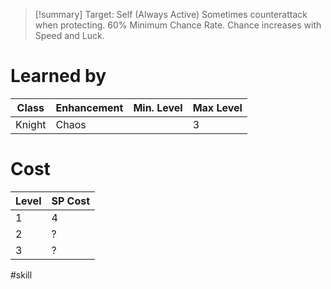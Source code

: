 >[!summary]
>Target: Self (Always Active)
>Sometimes counterattack when protecting.
>60% Minimum Chance Rate.
>Chance increases with Speed and Luck.
# Learned by
| Class  | Enhancement | Min. Level | Max Level |
| ------ | ----------- | ---------- | --------- |
| Knight | Chaos       |            | 3         |
# Cost
| Level | SP Cost |
| ----- | ------- |
| 1     | 4       |
| 2     | ?       |
| 3     | ?       |

#skill 